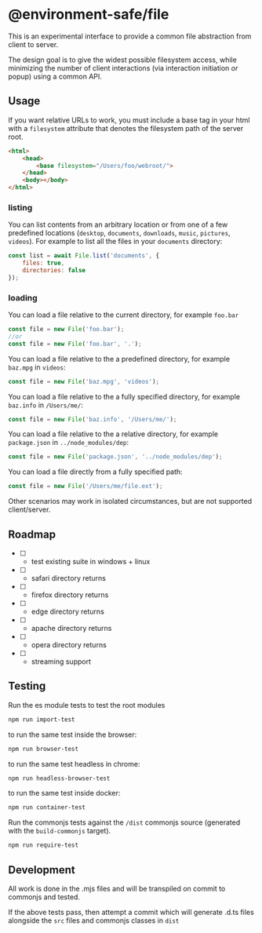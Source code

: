 @environment-safe/file
======================
This is an experimental interface to provide a common file abstraction from client to server.

The design goal is to give the widest possible filesystem access, while minimizing the number of client interactions (via interaction initiation *or* popup) using a common API.

Usage
-----

If you want relative URLs to work, you must include a base tag in your html with a `filesystem` attribute that denotes the filesystem path of the server root.

```html
<html>
    <head>
        <base filesystem="/Users/foo/webroot/">
    </head>
    <body></body>
</html>
```

### listing

You can list contents from an arbitrary location or from one of a few predefined locations (`desktop`, `documents`, `downloads`, `music`, `pictures`, `videos`). For example to list all the files in your `documents` directory:

```javascript
const list = await File.list('documents', {
    files: true,
    directories: false
});
```

### loading
You can load a file relative to the current directory, for example `foo.bar`

```javascript
const file = new File('foo.bar');
//or
const file = new File('foo.bar', '.');
```

You can load a file relative to the a predefined directory, for example `baz.mpg` in `videos`:
```javascript
const file = new File('baz.mpg', 'videos');
```

You can load a file relative to the a fully specified directory, for example `baz.info` in `/Users/me/`:
```javascript
const file = new File('baz.info', '/Users/me/');
```

You can load a file relative to the a relative directory, for example `package.json` in `../node_modules/dep`:
```javascript
const file = new File('package.json', '../node_modules/dep');
```

You can load a file directly from a fully specified path:
```javascript
const file = new File('/Users/me/file.ext');
```

Other scenarios may work in isolated circumstances, but are not supported client/server.


Roadmap
-------

- [ ] - test existing suite in windows + linux
- [ ] - safari directory returns
- [ ] - firefox directory returns
- [ ] - edge directory returns
- [ ] - apache directory returns
- [ ] - opera directory returns
- [ ] - streaming support

Testing
-------

Run the es module tests to test the root modules
```bash
npm run import-test
```
to run the same test inside the browser:

```bash
npm run browser-test
```
to run the same test headless in chrome:
```bash
npm run headless-browser-test
```

to run the same test inside docker:
```bash
npm run container-test
```

Run the commonjs tests against the `/dist` commonjs source (generated with the `build-commonjs` target).
```bash
npm run require-test
```

Development
-----------
All work is done in the .mjs files and will be transpiled on commit to commonjs and tested.

If the above tests pass, then attempt a commit which will generate .d.ts files alongside the `src` files and commonjs classes in `dist`

